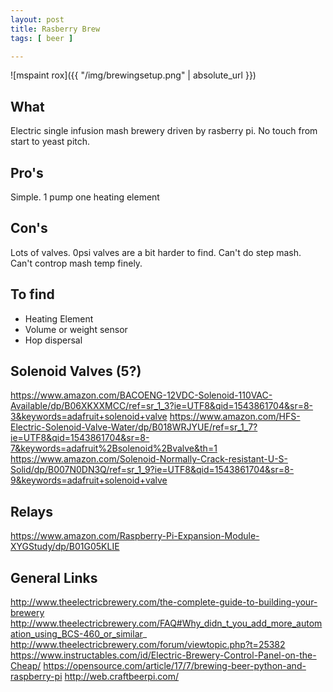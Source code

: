 ```yaml
---
layout: post
title: Rasberry Brew
tags: [ beer ]

---
```


![mspaint rox]({{ "/img/brewingsetup.png" | absolute_url }})

## What
Electric single infusion mash brewery driven by rasberry pi. No touch from start to yeast pitch. 

## Pro's
Simple. 1 pump one heating element

## Con's
Lots of valves. 0psi valves are a bit harder to find.
Can't do step mash. 
Can't controp mash temp finely. 

## To find
- Heating Element
- Volume or weight sensor
- Hop dispersal 

## Solenoid Valves (5?)
https://www.amazon.com/BACOENG-12VDC-Solenoid-110VAC-Available/dp/B06XKXXMCC/ref=sr_1_3?ie=UTF8&qid=1543861704&sr=8-3&keywords=adafruit+solenoid+valve
https://www.amazon.com/HFS-Electric-Solenoid-Valve-Water/dp/B018WRJYUE/ref=sr_1_7?ie=UTF8&qid=1543861704&sr=8-7&keywords=adafruit%2Bsolenoid%2Bvalve&th=1
https://www.amazon.com/Solenoid-Normally-Crack-resistant-U-S-Solid/dp/B007N0DN3Q/ref=sr_1_9?ie=UTF8&qid=1543861704&sr=8-9&keywords=adafruit+solenoid+valve

## Relays
https://www.amazon.com/Raspberry-Pi-Expansion-Module-XYGStudy/dp/B01G05KLIE

## General Links
http://www.theelectricbrewery.com/the-complete-guide-to-building-your-brewery
http://www.theelectricbrewery.com/FAQ#Why_didn_t_you_add_more_automation_using_BCS-460_or_similar_
http://www.theelectricbrewery.com/forum/viewtopic.php?t=25382
https://www.instructables.com/id/Electric-Brewery-Control-Panel-on-the-Cheap/
https://opensource.com/article/17/7/brewing-beer-python-and-raspberry-pi
http://web.craftbeerpi.com/



